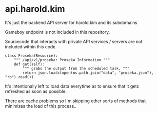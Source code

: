 # api.harold.kim

It's just the backend API server for harold.kim and its subdomains

Gameboy endpoint is not included in this repository.

Sourcecode that interacts with private API services / servers are not included within this code.

```
class Proseka(Resource):
    """ /api/v1/proseka: Proseka Information """
    def get(self):
        """ grabs the output from the scheduled task. """
        return json.loads(open(os.path.join("data", "proseka.json"), "rb").read())
```

It's intentionally left to load data everytime as to ensure that it gets refreshed as soon as possible.

There are cache problems so I'm skipping other sorts of methods that minimizes the load of this process..
